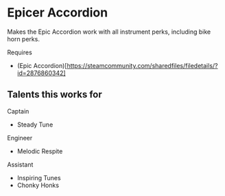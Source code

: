 # Epicer Accordion
Makes the Epic Accordion work with all instrument perks, including bike horn perks.

Requires
- (Epic Accordion)[https://steamcommunity.com/sharedfiles/filedetails/?id=2876860342]

## Talents this works for
Captain
- Steady Tune

Engineer
- Melodic Respite

Assistant
- Inspiring Tunes
- Chonky Honks